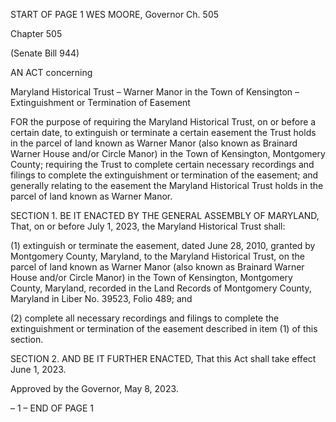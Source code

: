 START OF PAGE 1
WES MOORE, Governor Ch. 505

Chapter 505

(Senate Bill 944)

AN ACT concerning

Maryland Historical Trust – Warner Manor in the Town of Kensington –
Extinguishment or Termination of Easement

FOR the purpose of requiring the Maryland Historical Trust, on or before a certain date, to
extinguish or terminate a certain easement the Trust holds in the parcel of land
known as Warner Manor (also known as Brainard Warner House and/or Circle
Manor) in the Town of Kensington, Montgomery County; requiring the Trust to
complete certain necessary recordings and filings to complete the extinguishment or
termination of the easement; and generally relating to the easement the Maryland
Historical Trust holds in the parcel of land known as Warner Manor.

SECTION 1. BE IT ENACTED BY THE GENERAL ASSEMBLY OF MARYLAND,
That, on or before July 1, 2023, the Maryland Historical Trust shall:

(1) extinguish or terminate the easement, dated June 28, 2010, granted by
Montgomery County, Maryland, to the Maryland Historical Trust, on the parcel of land
known as Warner Manor (also known as Brainard Warner House and/or Circle Manor) in
the Town of Kensington, Montgomery County, Maryland, recorded in the Land Records of
Montgomery County, Maryland in Liber No. 39523, Folio 489; and

(2) complete all necessary recordings and filings to complete the
extinguishment or termination of the easement described in item (1) of this section.

SECTION 2. AND BE IT FURTHER ENACTED, That this Act shall take effect June
1, 2023.

Approved by the Governor, May 8, 2023.

– 1 –
END OF PAGE 1